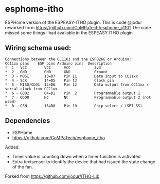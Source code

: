 # esphome-itho
 ESPHome version of the ESPEASY-ITHO plugin. This is code @jodur reworked form https://github.com/CoMPaTech/esphome_c1101 
 The code missed some things i had available in the ESPEASY ITHO plugin
 
## Wiring schema used:

```
Connections between the CC1101 and the ESP8266 or Arduino:
CC11xx pins    ESP pins Arduino pins  Description
*  1 - VCC        VCC      VCC           3v3
*  2 - GND        GND      GND           Ground
*  3 - MOSI       13=D7    Pin 11        Data input to CC11xx
*  4 - SCK        14=D5    Pin 13        Clock pin
*  5 - MISO/GDO1  12=D6    Pin 12        Data output from CC11xx / serial clock from CC11xx
*  6 - GDO2       04=D1    Pin  2        Programmable output 1
*  7 - GDO0       NC       NC            Programmable output 2 (not used)
*  8 - CSN        15=D8    Pin 10        Chip select / (SPI_SS)
```

## Dependencies

 - ESPHome
 - https://github.com/CoMPaTech/esphome_itho
 
 Added:
 - Timer value is counting down when a timer function is activated
 - Extra textsensor to identify the device that had issued the state change of the fan.
 
 Forked from https://github.com/jodur/ITHO-Lib

